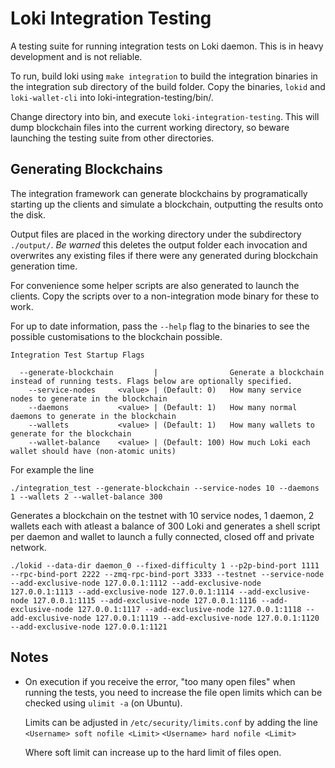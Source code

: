 # Loki Integration Testing
A testing suite for running integration tests on Loki daemon. This is in heavy
development and is not reliable.

To run, build loki using `make integration` to build the integration binaries in
the integration sub directory of the build folder. Copy the binaries, `lokid`
and `loki-wallet-cli` into loki-integration-testing/bin/.

Change directory into bin, and execute `loki-integration-testing`. This will
dump blockchain files into the current working directory, so beware launching
the testing suite from other directories.

## Generating Blockchains
The integration framework can generate blockchains by programatically starting
up the clients and simulate a blockchain, outputting the results onto the disk.

Output files are placed in the working directory under the subdirectory
`./output/`. *Be warned* this deletes the output folder each invocation and
overwrites any existing files if there were any generated during blockchain
generation time.

For convenience some helper scripts are also generated to launch the clients.
Copy the scripts over to a non-integration mode binary for these to work.

For up to date information, pass the `--help` flag to the binaries to see the
possible customisations to the blockchain possible.

```
Integration Test Startup Flags

  --generate-blockchain         |                Generate a blockchain instead of running tests. Flags below are optionally specified.
    --service-nodes     <value> | (Default: 0)   How many service nodes to generate in the blockchain
    --daemons           <value> | (Default: 1)   How many normal daemons to generate in the blockchain
    --wallets           <value> | (Default: 1)   How many wallets to generate for the blockchain
    --wallet-balance    <value> | (Default: 100) How much Loki each wallet should have (non-atomic units)
```

For example the line

```
./integration_test --generate-blockchain --service-nodes 10 --daemons 1 --wallets 2 --wallet-balance 300
```

Generates a blockchain on the testnet with 10 service nodes, 1 daemon, 2 wallets
each with atleast a balance of 300 Loki and generates a shell script per daemon
and wallet to launch a fully connected, closed off and private network.

```
./lokid --data-dir daemon_0 --fixed-difficulty 1 --p2p-bind-port 1111 --rpc-bind-port 2222 --zmq-rpc-bind-port 3333 --testnet --service-node --add-exclusive-node 127.0.0.1:1112 --add-exclusive-node 127.0.0.1:1113 --add-exclusive-node 127.0.0.1:1114 --add-exclusive-node 127.0.0.1:1115 --add-exclusive-node 127.0.0.1:1116 --add-exclusive-node 127.0.0.1:1117 --add-exclusive-node 127.0.0.1:1118 --add-exclusive-node 127.0.0.1:1119 --add-exclusive-node 127.0.0.1:1120 --add-exclusive-node 127.0.0.1:1121
```

## Notes
- On execution if you receive the error, "too many open files" when running the
  tests, you need to increase the file open limits which can be checked using
  `ulimit -a` (on Ubuntu).

  Limits can be adjusted in `/etc/security/limits.conf` by adding the line
  `<Username> soft nofile <Limit>`
  `<Username> hard nofile <Limit>`

  Where soft limit can increase up to the hard limit of files open.
